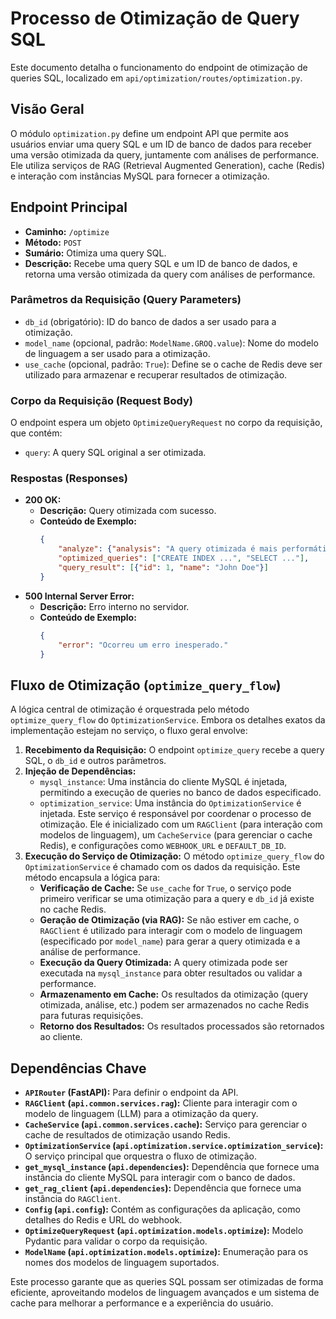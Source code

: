 # Processo de Otimização de Query SQL

Este documento detalha o funcionamento do endpoint de otimização de queries SQL, localizado em `api/optimization/routes/optimization.py`.

## Visão Geral

O módulo `optimization.py` define um endpoint API que permite aos usuários enviar uma query SQL e um ID de banco de dados para receber uma versão otimizada da query, juntamente com análises de performance. Ele utiliza serviços de RAG (Retrieval Augmented Generation), cache (Redis) e interação com instâncias MySQL para fornecer a otimização.

## Endpoint Principal

- **Caminho:** `/optimize`
- **Método:** `POST`
- **Sumário:** Otimiza uma query SQL.
- **Descrição:** Recebe uma query SQL e um ID de banco de dados, e retorna uma versão otimizada da query com análises de performance.

### Parâmetros da Requisição (Query Parameters)

- `db_id` (obrigatório): ID do banco de dados a ser usado para a otimização.
- `model_name` (opcional, padrão: `ModelName.GROQ.value`): Nome do modelo de linguagem a ser usado para a otimização.
- `use_cache` (opcional, padrão: `True`): Define se o cache de Redis deve ser utilizado para armazenar e recuperar resultados de otimização.

### Corpo da Requisição (Request Body)

O endpoint espera um objeto `OptimizeQueryRequest` no corpo da requisição, que contém:

- `query`: A query SQL original a ser otimizada.

### Respostas (Responses)

- **200 OK:**
    - **Descrição:** Query otimizada com sucesso.
    - **Conteúdo de Exemplo:**
        ```json
        {
            "analyze": {"analysis": "A query otimizada é mais performática..."},
            "optimized_queries": ["CREATE INDEX ...", "SELECT ..."],
            "query_result": [{"id": 1, "name": "John Doe"}]
        }
        ```
- **500 Internal Server Error:**
    - **Descrição:** Erro interno no servidor.
    - **Conteúdo de Exemplo:**
        ```json
        {
            "error": "Ocorreu um erro inesperado."
        }
        ```

## Fluxo de Otimização (`optimize_query_flow`)

A lógica central de otimização é orquestrada pelo método `optimize_query_flow` do `OptimizationService`. Embora os detalhes exatos da implementação estejam no serviço, o fluxo geral envolve:

1.  **Recebimento da Requisição:** O endpoint `optimize_query` recebe a query SQL, o `db_id` e outros parâmetros.
2.  **Injeção de Dependências:**
    - `mysql_instance`: Uma instância do cliente MySQL é injetada, permitindo a execução de queries no banco de dados especificado.
    - `optimization_service`: Uma instância do `OptimizationService` é injetada. Este serviço é responsável por coordenar o processo de otimização. Ele é inicializado com um `RAGClient` (para interação com modelos de linguagem), um `CacheService` (para gerenciar o cache Redis), e configurações como `WEBHOOK_URL` e `DEFAULT_DB_ID`.
3.  **Execução do Serviço de Otimização:** O método `optimize_query_flow` do `OptimizationService` é chamado com os dados da requisição. Este método encapsula a lógica para:
    - **Verificação de Cache:** Se `use_cache` for `True`, o serviço pode primeiro verificar se uma otimização para a query e `db_id` já existe no cache Redis.
    - **Geração de Otimização (via RAG):** Se não estiver em cache, o `RAGClient` é utilizado para interagir com o modelo de linguagem (especificado por `model_name`) para gerar a query otimizada e a análise de performance.
    - **Execução da Query Otimizada:** A query otimizada pode ser executada na `mysql_instance` para obter resultados ou validar a performance.
    - **Armazenamento em Cache:** Os resultados da otimização (query otimizada, análise, etc.) podem ser armazenados no cache Redis para futuras requisições.
    - **Retorno dos Resultados:** Os resultados processados são retornados ao cliente.

## Dependências Chave

- **`APIRouter` (FastAPI):** Para definir o endpoint da API.
- **`RAGClient` (`api.common.services.rag`):** Cliente para interagir com o modelo de linguagem (LLM) para a otimização da query.
- **`CacheService` (`api.common.services.cache`):** Serviço para gerenciar o cache de resultados de otimização usando Redis.
- **`OptimizationService` (`api.optimization.service.optimization_service`):** O serviço principal que orquestra o fluxo de otimização.
- **`get_mysql_instance` (`api.dependencies`):** Dependência que fornece uma instância do cliente MySQL para interagir com o banco de dados.
- **`get_rag_client` (`api.dependencies`):** Dependência que fornece uma instância do `RAGClient`.
- **`Config` (`api.config`):** Contém as configurações da aplicação, como detalhes do Redis e URL do webhook.
- **`OptimizeQueryRequest` (`api.optimization.models.optimize`):** Modelo Pydantic para validar o corpo da requisição.
- **`ModelName` (`api.optimization.models.optimize`):** Enumeração para os nomes dos modelos de linguagem suportados.

Este processo garante que as queries SQL possam ser otimizadas de forma eficiente, aproveitando modelos de linguagem avançados e um sistema de cache para melhorar a performance e a experiência do usuário.
